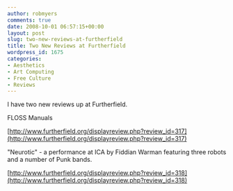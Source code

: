 ```yaml
---
author: robmyers
comments: true
date: 2008-10-01 06:57:15+00:00
layout: post
slug: two-new-reviews-at-furtherfield
title: Two New Reviews at Furtherfield
wordpress_id: 1675
categories:
- Aesthetics
- Art Computing
- Free Culture
- Reviews
---
```


I have two new reviews up at Furtherfield.  
  
FLOSS Manuals  
  
[http://www.furtherfield.org/displayreview.php?review_id=317](http://www.furtherfield.org/displayreview.php?review_id=317)  
  
"Neurotic" - a performance at ICA by Fiddian Warman featuring three robots and a number of Punk bands.  
  
[http://www.furtherfield.org/displayreview.php?review_id=318](http://www.furtherfield.org/displayreview.php?review_id=318)  
  


